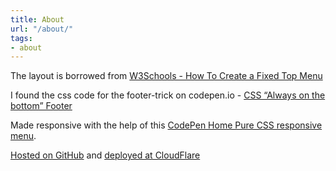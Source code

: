 ```yaml
---
title: About
url: "/about/"
tags:
- about
---
```


The layout is borrowed from [W3Schools - How To Create a Fixed Top Menu](https://www.w3schools.com/howto/howto_css_fixed_menu.asp)

I found the css code for the footer-trick on codepen.io - [CSS “Always on the bottom” Footer](https://codepen.io/cbracco/pen/kQmVGM)

Made responsive with the help of this [CodePen Home
Pure CSS responsive menu](https://codepen.io/alvarotrigo/pen/MWEJEWG).

[Hosted on GitHub](https://github.com/BartVanEynde/b-mini) and [deployed at CloudFlare](https://developers.cloudflare.com/pages/framework-guides/deploy-a-hugo-site/)

